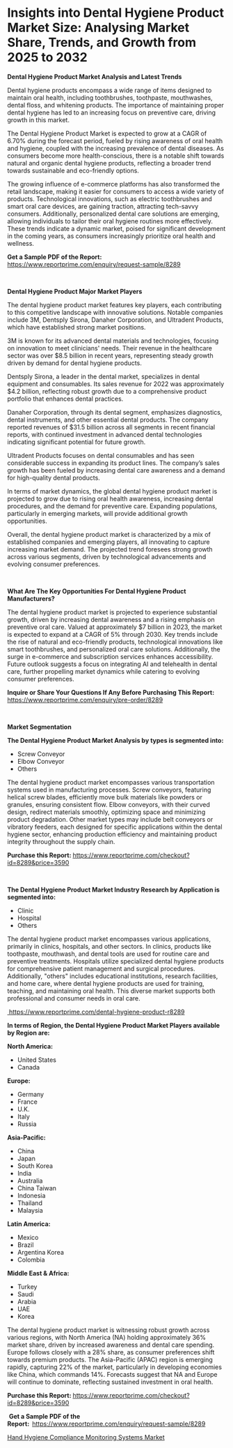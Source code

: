 <p><h1>Insights into Dental Hygiene Product Market Size: Analysing Market Share, Trends, and Growth from 2025 to 2032</h1></p><p><strong>Dental Hygiene Product Market Analysis and Latest Trends</strong></p>
<p><p>Dental hygiene products encompass a wide range of items designed to maintain oral health, including toothbrushes, toothpaste, mouthwashes, dental floss, and whitening products. The importance of maintaining proper dental hygiene has led to an increasing focus on preventive care, driving growth in this market.</p><p>The Dental Hygiene Product Market is expected to grow at a CAGR of 6.70% during the forecast period, fueled by rising awareness of oral health and hygiene, coupled with the increasing prevalence of dental diseases. As consumers become more health-conscious, there is a notable shift towards natural and organic dental hygiene products, reflecting a broader trend towards sustainable and eco-friendly options. </p><p>The growing influence of e-commerce platforms has also transformed the retail landscape, making it easier for consumers to access a wide variety of products. Technological innovations, such as electric toothbrushes and smart oral care devices, are gaining traction, attracting tech-savvy consumers. Additionally, personalized dental care solutions are emerging, allowing individuals to tailor their oral hygiene routines more effectively. These trends indicate a dynamic market, poised for significant development in the coming years, as consumers increasingly prioritize oral health and wellness.</p></p>
<p><strong>Get a Sample PDF of the Report:&nbsp;</strong> <a href="https://www.reportprime.com/enquiry/request-sample/8289?utm_campaign=2205&utm_medium=2&utm_source=Github&utm_content=ia&utm_term=19032025&utm_id=dental-hygiene-product">https://www.reportprime.com/enquiry/request-sample/8289</a></p>
<p>&nbsp;</p>
<p><strong>Dental Hygiene Product Major Market Players</strong></p>
<p><p>The dental hygiene product market features key players, each contributing to this competitive landscape with innovative solutions. Notable companies include 3M, Dentsply Sirona, Danaher Corporation, and Ultradent Products, which have established strong market positions.</p><p>3M is known for its advanced dental materials and technologies, focusing on innovation to meet clinicians' needs. Their revenue in the healthcare sector was over $8.5 billion in recent years, representing steady growth driven by demand for dental hygiene products.</p><p>Dentsply Sirona, a leader in the dental market, specializes in dental equipment and consumables. Its sales revenue for 2022 was approximately $4.2 billion, reflecting robust growth due to a comprehensive product portfolio that enhances dental practices.</p><p>Danaher Corporation, through its dental segment, emphasizes diagnostics, dental instruments, and other essential dental products. The company reported revenues of $31.5 billion across all segments in recent financial reports, with continued investment in advanced dental technologies indicating significant potential for future growth.</p><p>Ultradent Products focuses on dental consumables and has seen considerable success in expanding its product lines. The company’s sales growth has been fueled by increasing dental care awareness and a demand for high-quality dental products.</p><p>In terms of market dynamics, the global dental hygiene product market is projected to grow due to rising oral health awareness, increasing dental procedures, and the demand for preventive care. Expanding populations, particularly in emerging markets, will provide additional growth opportunities.</p><p>Overall, the dental hygiene product market is characterized by a mix of established companies and emerging players, all innovating to capture increasing market demand. The projected trend foresees strong growth across various segments, driven by technological advancements and evolving consumer preferences.</p></p>
<p>&nbsp;</p>
<p><strong>What Are The Key Opportunities For Dental Hygiene Product Manufacturers?</strong></p>
<p><p>The dental hygiene product market is projected to experience substantial growth, driven by increasing dental awareness and a rising emphasis on preventive oral care. Valued at approximately $7 billion in 2023, the market is expected to expand at a CAGR of 5% through 2030. Key trends include the rise of natural and eco-friendly products, technological innovations like smart toothbrushes, and personalized oral care solutions. Additionally, the surge in e-commerce and subscription services enhances accessibility. Future outlook suggests a focus on integrating AI and telehealth in dental care, further propelling market dynamics while catering to evolving consumer preferences.</p></p>
<p><strong>Inquire or Share Your Questions If Any Before Purchasing This Report:</strong> <a href="https://www.reportprime.com/enquiry/pre-order/8289?utm_campaign=2205&utm_medium=2&utm_source=Github&utm_content=ia&utm_term=19032025&utm_id=dental-hygiene-product">https://www.reportprime.com/enquiry/pre-order/8289</a></p>
<p>&nbsp;</p>
<p><strong>Market Segmentation</strong></p>
<p><strong>The Dental Hygiene Product Market Analysis by types is segmented into:</strong></p>
<p><ul><li>Screw Conveyor</li><li>Elbow Conveyor</li><li>Others</li></ul></p>
<p><p>The dental hygiene product market encompasses various transportation systems used in manufacturing processes. Screw conveyors, featuring helical screw blades, efficiently move bulk materials like powders or granules, ensuring consistent flow. Elbow conveyors, with their curved design, redirect materials smoothly, optimizing space and minimizing product degradation. Other market types may include belt conveyors or vibratory feeders, each designed for specific applications within the dental hygiene sector, enhancing production efficiency and maintaining product integrity throughout the supply chain.</p></p>
<p><strong>Purchase this Report:&nbsp;</strong><a href="https://www.reportprime.com/checkout?id=8289&price=3590&utm_campaign=2205&utm_medium=2&utm_source=Github&utm_content=ia&utm_term=19032025&utm_id=dental-hygiene-product">https://www.reportprime.com/checkout?id=8289&price=3590</a></p>
<p>&nbsp;</p>
<p><strong>The Dental Hygiene Product Market Industry Research by Application is segmented into:</strong></p>
<p><ul><li>Clinic</li><li>Hospital</li><li>Others</li></ul></p>
<p><p>The dental hygiene product market encompasses various applications, primarily in clinics, hospitals, and other sectors. In clinics, products like toothpaste, mouthwash, and dental tools are used for routine care and preventive treatments. Hospitals utilize specialized dental hygiene products for comprehensive patient management and surgical procedures. Additionally, "others" includes educational institutions, research facilities, and home care, where dental hygiene products are used for training, teaching, and maintaining oral health. This diverse market supports both professional and consumer needs in oral care.</p></p>
<p><a href="https://www.reportprime.com/dental-hygiene-product-r8289?utm_campaign=2205&utm_medium=2&utm_source=Github&utm_content=ia&utm_term=19032025&utm_id=dental-hygiene-product">&nbsp;https://www.reportprime.com/dental-hygiene-product-r8289</a></p>
<p><strong>In terms of Region, the Dental Hygiene Product Market Players available by Region are:</strong></p>
<p>
    <p> <strong> North America: </strong>
        <ul>
            <li>United States</li>
            <li>Canada</li>
        </ul>
        </p> 
    <p> <strong> Europe: </strong>
        <ul>
            <li>Germany</li>
            <li>France</li>
            <li>U.K.</li>
            <li>Italy</li>
            <li>Russia</li>
        </ul>
        </p> 
    <p> <strong> Asia-Pacific: </strong>
        <ul>
            <li>China</li>
            <li>Japan</li>
            <li>South Korea</li>
            <li>India</li>
            <li>Australia</li>
            <li>China Taiwan</li>
            <li>Indonesia</li>
            <li>Thailand</li>
            <li>Malaysia</li>
        </ul>
        </p> 
    <p> <strong> Latin America: </strong>
        <ul>
            <li>Mexico</li>
            <li>Brazil</li>
            <li>Argentina Korea</li>
            <li>Colombia</li>
        </ul>
        </p> 
    <p> <strong> Middle East & Africa: </strong>
        <ul>
            <li>Turkey</li>
            <li>Saudi</li>
            <li>Arabia</li>
            <li>UAE</li>
            <li>Korea</li>
        </ul>
    </p>
    </p>
<p><p>The dental hygiene product market is witnessing robust growth across various regions, with North America (NA) holding approximately 36% market share, driven by increased awareness and dental care spending. Europe follows closely with a 28% share, as consumer preferences shift towards premium products. The Asia-Pacific (APAC) region is emerging rapidly, capturing 22% of the market, particularly in developing economies like China, which commands 14%. Forecasts suggest that NA and Europe will continue to dominate, reflecting sustained investment in oral health.</p></p>
<p><strong>Purchase this Report: </strong><a href="https://www.reportprime.com/checkout?id=8289&price=3590&utm_campaign=2205&utm_medium=2&utm_source=Github&utm_content=ia&utm_term=19032025&utm_id=dental-hygiene-product">https://www.reportprime.com/checkout?id=8289&price=3590</a></p>
<p>&nbsp;<strong>Get a Sample PDF of the Report:&nbsp;&nbsp;</strong><a href="https://www.reportprime.com/enquiry/request-sample/8289?utm_campaign=2205&utm_medium=2&utm_source=Github&utm_content=ia&utm_term=19032025&utm_id=dental-hygiene-product">https://www.reportprime.com/enquiry/request-sample/8289</a></p>
<p><strong></strong></p>
<p><p><a href="https://github.com/sentoljinqiu/Market-Research-Report-List-1/blob/main/hand-hygiene-compliance-monitoring-systems-market.md?utm_campaign=2205&utm_medium=2&utm_source=Github&utm_content=ia&utm_term=19032025&utm_id=dental-hygiene-product">Hand Hygiene Compliance Monitoring Systems Market</a></p></p>